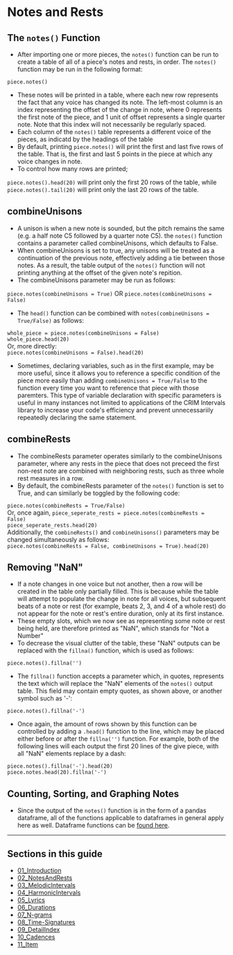 # Notes and Rests

## The `notes()` Function
  * After importing one or more pieces, the `notes()` function can be run to create a table of all of a piece's notes and rests, in order. The `notes()` function may be run in the following format:  

`piece.notes()`  
  * These notes will be printed in a table, where each new row represents the fact that any voice has changed its note. The left-most column is an index representing the offset of the change in note, where 0 represents the first note of the piece, and 1 unit of offset represents a single quarter note. Note that this index will not necessarily be regularly spaced.  
  * Each column of the `notes()` table represents a different voice of the pieces, as indicatd by the headings of the table
  * By default, printing `piece.notes()` will print the first and last five rows of the table. That is, the first and last 5 points in the piece at which any voice changes in note.
  * To control how many rows are printed;  

`piece.notes().head(20)` will print only the first 20 rows of the table, while  
`piece.notes().tail(20)` will print only the last 20 rows of the table.

## combineUnisons

  * A unison is when a new note is sounded, but the pitch remains the same (e.g. a half note C5 followed by a quarter note C5). the `notes()` function contains a parameter called combineUnisons, which defaults to False.  
  * When combineUnisons is set to true, any unisons will be treated as a continuation of the previous note, effectively adding a tie between those notes. As a result, the table output of the `notes()` function will not printing anything at the offset of the given note's repition.  
  * The combineUnisons parameter may be run as follows:  

`piece.notes(combineUnisons = True)` OR `piece.notes(combineUnisons = False)`  
  * The `head()` function can be combined with `notes(combineUnisons = True/False)` as follows:  

`whole_piece = piece.notes(combineUnisons = False)`  
`whole_piece.head(20)`  
Or, more directly:  
`piece.notes(combineUnisons = False).head(20)`  

  * Sometimes, declaring variables, such as in the first example, may be more useful, since it allows you to reference a specific condition of the piece more easily than adding `combineUnisons = True/False` to the function every time you want to reference that piece with those paremters. This type of variable declaration with specific parameters is useful in many instances not limited to applications of the CRIM Intervals library to increase your code's efficiency and prevent unnecessariily repeatedly declaring the same statement.

## combineRests

  * The combineRests parameter operates similarly to the combineUnisons parameter, where any rests in the piece that does not preceed the first non-rest note are combined with neighboring rests, such as three whole rest measures in a row.
  * By default, the combineRests parameter of the `notes()` function is set to True, and can similarly be toggled by the following code:  

`piece.notes(combineRests = True/False)`  
Or, once again,
`piece_seperate_rests = piece.notes(combineRests = False)`  
`piece_seperate_rests.head(20)`  
Additionally, the `combineRests()` and `combineUnisons()` parameters may be changed simultaneously as follows:  
`piece.notes(combineRests = False, combineUnisons = True).head(20)`  

## Removing "NaN"

  * If a note changes in one voice but not another, then a row will be created in the table only partially filled. This is because while the table will attempt to populate the change in note for all voices, but subsequent beats of a note or rest (for example, beats 2, 3, and 4 of a whole rest) do not appear for the note or rest's entire duration, only at its first instance.
  * These empty slots, which we now see as representing some note or rest being held, are therefore printed as "NaN", which stands for "Not a Number"
  * To decrease the visual clutter of the table, these "NaN" outputs can be replaced with the `fillna()` function, which is used as follows:  

`piece.notes().fillna('')`

  * The `fillna()` function accepts a parameter which, in quotes, represents the text which will replace the "NaN" elements of the `notes()` output table. This field may contain empty quotes, as shown above, or another symbol such as '-':  

`piece.notes().fillna('-')`  

  * Once again, the amount of rows shown by this function can be controlled by adding a `.head()` function to the line, which may be placed either before or after the `fillna('')` function. For example, both of the following lines will each output the first 20 lines of the give piece, with all "NaN" elements replace by a dash:  

`piece.notes().fillna('-').head(20)`  
`piece.notes.head(20).fillna('-')`  

## Counting, Sorting, and Graphing Notes

  * Since the output of the `notes()` function is in the form of a pandas dataframe, all of the functions applicable to dataframes in general apply here as well. Dataframe functions can be [found here](https://pandas.pydata.org/Pandas_Cheat_Sheet.pdf). 


-----

## Sections in this guide
  * [01_Introduction](01_Introduction.md)
  * [02_NotesAndRests](02_NotesAndRests.md)
  * [03_MelodicIntervals](03_MelodicIntervals.md)
  * [04_HarmonicIntervals](04_HarmonicIntervals.md)
  * [05_Lyrics](05_Lyrics.md)
  * [06_Durations](06_Durations.md)
  * [07_N-grams](07_Ngrams.md)
  * [08_Time-Signatures](08_TimeSignatures.md)
  * [09_DetailIndex](09_DetailIndex.md)
  * [10_Cadences](10_Cadences.md)
  * [11_Item](link.to.item)